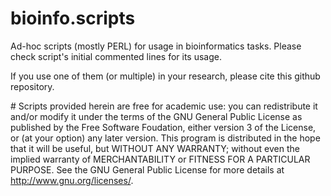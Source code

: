 # bioinfo.scripts
Ad-hoc scripts (mostly PERL) for usage in bioinformatics tasks. Please check script's initial commented lines for its usage.

If you use one of them (or multiple) in your research, please cite this github repository.

\# Scripts provided herein are free for academic use: you can redistribute it and/or modify it under the terms of the GNU General Public License as published by the Free Software Foudation, either version 3 of the License, or (at your option) any later version.
This program is distributed in the hope that it will be useful, but WITHOUT ANY WARRANTY; without even the implied warranty of MERCHANTABILITY or FITNESS FOR A PARTICULAR PURPOSE.  See the GNU General Public License for more details at http://www.gnu.org/licenses/.

